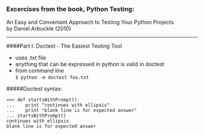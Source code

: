 ### Excercises from the book, Python Testing:    
An Easy and Conveniant Approach to Testing Your Python Projects  
by Daniel Arbuckle (2010)  
____________________________

####Part I:  Doctest - The Easiest Testing Tool
- uses .txt file
- anything that can be expressed in python is valid in doctest
- from command line  
```$ python -m doctest foo.txt```

#####Doctest syntax:
```
>>> def startsWithPrompt():
...    print "continues with ellipsis"
...    print "blank line is for expected answer"
... startsWithPrompt()
continues with ellipsis  
blank line is for expected answer  
```
 
